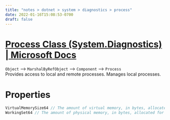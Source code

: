 ```yaml
---
title: "notes > dotnet > system > diagnostics > process"
date: 2022-01-16T15:08:53-0700
draft: false
---
```

# [Process Class (System.Diagnostics) | Microsoft Docs](https://docs.microsoft.com/en-us/dotnet/api/system.diagnostics.process?view=net-6.0)
`Object` –> `MarshalByRefObject` –> `Component` –> `Process`  
Provides access to local and remote processes. Manages local processes.

# Properties
```cs
VirtualMemorySize64 // The amount of virtual memory, in bytes, allocated for the process
WorkingSet64 // The amount of physical memory, in bytes, allocated for the process
```